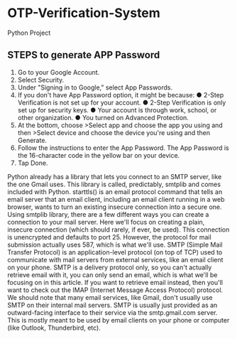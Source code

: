 # OTP-Verification-System
Python Project

## STEPS to generate APP Password
1. Go to your Google Account.
2. Select Security.
3. Under "Signing in to Google," select App Passwords.
4. If you don't have App Password option, it might be because:
    ● 2-Step Verification is not set up for your account.
    ● 2-Step Verification is only set up for security keys.
    ● Your account is through work, school, or other organization.
    ● You turned on Advanced Protection.
5. At the bottom, choose >Select app and choose the app you using and then >Select device and choose the device you're using and then Generate.
6. Follow the instructions to enter the App Password. The App Password is the 16-character code in the yellow bar on your device.
7. Tap Done.


Python already has a library that lets you connect to an SMTP server, like the one Gmail uses. This library is called, predictably, smtplib and comes included with Python.
starttls() is an email protocol command that tells an email server that an email client, including an email client running in a web browser, wants to turn an existing insecure connection into a secure one.
Using smtplib library, there are a few different ways you can create a connection to your mail server. Here we'll focus on creating a plain, insecure connection (which should rarely, if ever, be used). This connection is unencrypted and defaults to port 25. However, the protocol for mail submission actually uses 587, which is what we'll use.
SMTP (Simple Mail Transfer Protocol) is an application-level protocol (on top of TCP) used to communicate with mail servers from external services, like an email client on your phone. SMTP is a delivery protocol only, so you can't actually retrieve email with it, you can only send an email, which is what we'll be focusing on in this article. If you want to retrieve email instead, then you'll want to check out the IMAP (Internet Message Access Protocol) protocol. We should note that many email services, like Gmail, don't usually use SMTP on their internal mail servers. SMTP is usually just provided as an outward-facing interface to their service via the smtp.gmail.com server. This is mostly meant to be used by email clients on your phone or computer (like Outlook, Thunderbird, etc).
